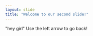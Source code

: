 ```yaml
---
layout: slide
title: "Welcome to our second slide!"
---
```

"hey girl"
Use the left arrow to go back!
